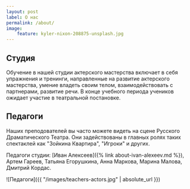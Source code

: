 ```yaml
---
layout: post
label: О нас
permalink: /about/
image:
    feature: kyler-nixon-208875-unsplash.jpg
---
```


## Студия

Обучение в нашей студии актерского мастерства включает в себя упражнения и тренинги, направленные на развитие актерского мастерства, умение владеть своим телом, взаимодействовать с партнерами, развитие речи. В конце учебного периода учеников ожидает участие в театральной постановке.

## Педагоги

Наших преподователей вы часто можете видеть на сцене Русского Драматического Театра. Они задействованы в главных ролях таких спектаклей как "Зойкина Квартира", "Игроки" и других.

Педагоги студии: [Иван Алексеев]({% link about-ivan-alexeev.md %}), Артем Гареев, Татьяна Егорушкина, Анна Маркова, Марина Малова, Дмитрий Кордас.

![Педагоги]({{ "/images/teachers-actors.jpg" | absolute_url }})

